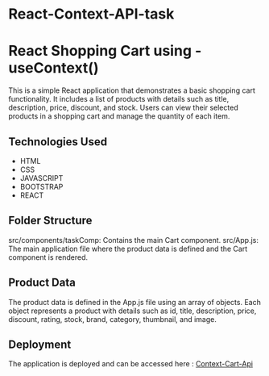# React-Context-API-task

# React Shopping Cart using - useContext()

This is a simple React application that demonstrates a basic shopping cart functionality. It includes a list of products with details such as title, description, price, discount, and stock. Users can view their selected products in a shopping cart and manage the quantity of each item.

## Technologies Used
- HTML
- CSS
- JAVASCRIPT
- BOOTSTRAP
- REACT

## Folder Structure
 src/components/taskComp: Contains the main Cart component.
 src/App.js: The main application file where the product data is defined and the Cart component is rendered.
## Product Data
 The product data is defined in the App.js file using an array of objects. Each object represents a product with details such as id, title, description, price, discount, rating, stock, brand, category, thumbnail, and image.

 ## Deployment

The application is deployed and can be accessed here : [Context-Cart-Api](https://netlify-contextapi-task.netlify.app)
